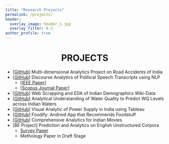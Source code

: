 ```yaml
---
title: "Research Projects"
permalink: /projects/
header:
  overlay_image: header_1.jpg
  overlay_filter: 0.3
author_profile: true
---
```

# <center>PROJECTS</center>
  
- [[GitHub](https://github.com/katreparitosh/Multi-Dimentional-Data-Analytics-of-Road-Accidents-in-India)] Multi-dimensional Analytics Project on Road Accidents of India
- [[GitHub](https://github.com/katreparitosh/Discourse-Analytics-of-Political-Speech-Transcripts)] Discourse Analytics of Political Speech Transcripts using NLP
  - [[IEEE Paper](https://ieeexplore.ieee.org/document/8971605)]
  - [[Scopus Journal Paper](https://www.ijrte.org/wp-content/uploads/papers/v8i3/C6503098319.pdf)]
- [[GitHub](https://github.com/katreparitosh/Web-Scrapping-and-EDA)] Web Scrapping and EDA of Indian Demographics Wiki-Data  
- [[GitHub](https://github.com/katreparitosh/Water-Quality-Analysis)] Analytical Understanding of Water Quality to Predict WQ Levels across Indian Waters  
- [[GitHub](https://github.com/katreparitosh/TABLEAU-EDA-Power-Supply-India)] Visual Analytic of Power Supply in India using Tableau  
- [[GitHub](https://github.com/katreparitosh/Foodify-Android-App)] Foodify: Android App that Recommends Foodstuff    
- [[GitHub](https://github.com/katreparitosh/DATA-ANALYSIS-of-Indian-Movies)] Comprehensive Analytics for Indian Movies    
- [BE Project] Prediction and Analytics on English Unstructured Corpora      
  - [Survey Paper](https://katreparitosh.github.io/publication/springer_ictis_2020/)  
  - Methology Paper in Draft Stage  
